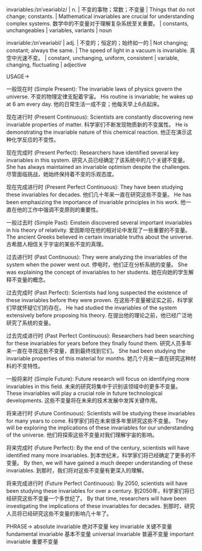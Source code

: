 invariables:/ɪnˈveəriəblz/ | n. | 不变的事物；常数；不变量 |  Things that do not change; constants. |  Mathematical invariables are crucial for understanding complex systems. 数学中的不变量对于理解复杂系统至关重要。 |  constants, unchangeables | variables, variants | noun

invariable:/ɪnˈveəriəbl/ | adj. |  不变的；恒定的；始终如一的 | Not changing; constant; always the same. | The speed of light in a vacuum is invariable. 真空中光速不变。 | constant, unchanging, uniform, consistent | variable, changing, fluctuating | adjective


USAGE->

一般现在时 (Simple Present):
The invariable laws of physics govern the universe.  不变的物理定律支配着宇宙。
His routine is invariable; he wakes up at 6 am every day. 他的日常生活一成不变；他每天早上6点起床。


现在进行时 (Present Continuous):
Scientists are constantly discovering new invariable properties of matter. 科学家们不断发现物质新的不变属性。
He is demonstrating the invariable nature of this chemical reaction. 他正在演示这种化学反应的不变性。


现在完成时 (Present Perfect):
Researchers have identified several key invariables in this system. 研究人员已经确定了该系统中的几个关键不变量。
She has always maintained an invariable optimism despite the challenges. 尽管面临挑战，她始终保持着不变的乐观态度。


现在完成进行时 (Present Perfect Continuous):
They have been studying these invariables for decades.  他们几十年来一直在研究这些不变量。
He has been emphasizing the importance of invariable principles in his work. 他一直在他的工作中强调不变原则的重要性。



一般过去时 (Simple Past):
Einstein discovered several important invariables in his theory of relativity. 爱因斯坦在他的相对论中发现了一些重要的不变量。
The ancient Greeks believed in certain invariable truths about the universe. 古希腊人相信关于宇宙的某些不变的真理。


过去进行时 (Past Continuous):
They were analyzing the invariables of the system when the power went out.  停电时，他们正在分析系统的变量。
She was explaining the concept of invariables to her students. 她在向她的学生解释不变量的概念。


过去完成时 (Past Perfect):
Scientists had long suspected the existence of these invariables before they were proven. 在这些不变量被证实之前，科学家们早就怀疑它们的存在。
He had studied the invariables of the system extensively before proposing his theory. 在提出他的理论之前，他已经广泛地研究了系统的变量。



过去完成进行时 (Past Perfect Continuous):
Researchers had been searching for these invariables for years before they finally found them. 研究人员多年来一直在寻找这些不变量，直到最终找到它们。
She had been studying the invariable properties of this material for months. 她几个月来一直在研究这种材料的不变特性。



一般将来时 (Simple Future):
Future research will focus on identifying more invariables in this field. 未来的研究将集中于识别该领域中的更多不变量。
These invariables will play a crucial role in future technological developments. 这些不变量将在未来的技术发展中发挥关键作用。



将来进行时 (Future Continuous):
Scientists will be studying these invariables for many years to come. 科学家们将在未来很多年里研究这些不变量。
They will be exploring the implications of these invariables for our understanding of the universe. 他们将探索这些不变量对我们理解宇宙的影响。



将来完成时 (Future Perfect):
By the end of the century, scientists will have identified many more invariables. 到本世纪末，科学家们将已经确定了更多的不变量。
By then, we will have gained a much deeper understanding of these invariables. 到那时，我们将对这些不变量有更深入的理解。



将来完成进行时 (Future Perfect Continuous):
By 2050, scientists will have been studying these invariables for over a century. 到2050年，科学家们将已经研究这些不变量一个多世纪了。
By that time, researchers will have been investigating the implications of these invariables for decades. 到那时，研究人员将已经研究这些不变量的影响几十年了。


PHRASE->
absolute invariable  绝对不变量
key invariable 关键不变量
fundamental invariable 基本不变量
universal invariable 普遍不变量
important invariable 重要不变量
